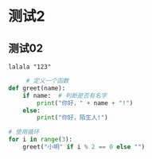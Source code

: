 # 测试2
## 测试02
`lalala "123"`
```python
     # 定义一个函数
def greet(name):
    if name:  # 判断是否有名字
        print("你好，" + name + "!")
    else:
        print("你好，陌生人!")

# 使用循环
for i in range(3):
    greet("小明" if i % 2 == 0 else "")
```
